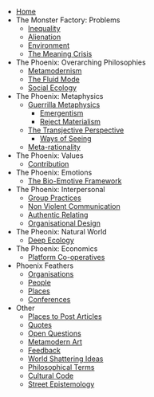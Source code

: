 * [Home][1]
* The Monster Factory: Problems
	* [Inequality][2]
	* [Alienation][3]
	* [Environment][4]
	* [The Meaning Crisis][5]
* The Phoenix: Overarching Philosophies
	* [Metamodernism][6]
	* [The Fluid Mode][7]
	* [Social Ecology][8]
* The Phoenix: Metaphysics
	* [Guerrilla Metaphysics][9]
		* [Emergentism][10]
		* [Reject Materialism][11]
	* [The Transjective Perspective][12]
		* [Ways of Seeing][13]
	* [Meta-rationality][14]
* The Phoenix: Values
	* [Contribution][15]
*  The Phoenix: Emotions
	*  [The Bio-Emotive Framework][16]
* The Phoenix: Interpersonal
	* [Group Practices][17]
	* [Non Violent Communication][18]
	* [Authentic Relating][19]
	* [Organisational Design][20]
* The Pheonix: Natural World
	* [Deep Ecology][21]
* The Phoenix: Economics
	* [Platform Co-operatives][22]
* Phoenix Feathers
	* [Organisations][23]
	* [People][24]
	* [Places][25]
	* [Conferences][26]
* Other
	* [Places to Post Articles][27]
	* [Quotes][28]
	* [Open Questions][29]
	* [Metamodern Art][30]
	* [Feedback][31]
	* [World Shattering Ideas][32]
	* [Philosophical Terms][33]
	* [Cultural Code][34]
	* [Street Epistemology][35]

[1]:	Welcome%20to%20The%20Phoenix%20Project.md
[2]:	inequality.md
[3]:	alienation.md
[4]:	environment.md
[5]:	The%20Meaning%20Crisis.md
[6]:	metamodernism.md
[7]:	The%20Fluid%20Mode.md
[8]:	Social%20Ecology.md
[9]:	Guerrilla%20Metaphysics.md
[10]:	Emergentism.md
[11]:	Reject%20Materialism
[12]:	The%20Transjective%20Perspective.md
[13]:	Ways%20of%20Seeing.md
[14]:	Meta-rationality.md
[15]:	contribution.md
[16]:	The%20Bio-Emotive%20Framework.md
[17]:	Group%20Practices.md
[18]:	Non%20Violent%20Communication.md
[19]:	Authentic%20Relating.md
[20]:	Organisational%20Design.md
[21]:	Deep%20Ecology.md
[22]:	Platform%20Co-ops.md
[23]:	organisations.md
[24]:	people.md
[25]:	places.md
[26]:	conferences.md
[27]:	Places%20To%20Post%20Articles.md
[28]:	quotes.md
[29]:	Open%20Questions.md
[30]:	Metamodern%20Art.md
[31]:	feedback.md
[32]:	World%20Shattering%20Ideas.md
[33]:	Philosophical%20Terms.md
[34]:	Culture%20Code.md
[35]:	Street%20Epistemology.md